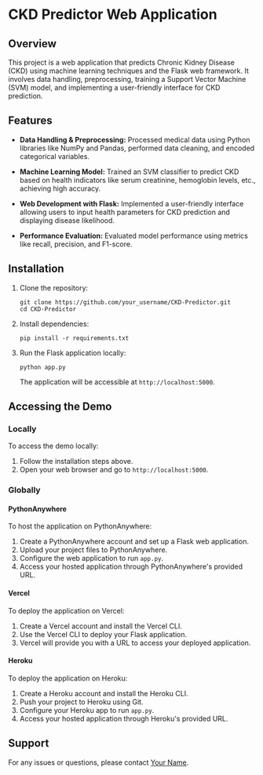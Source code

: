 # CKD Predictor Web Application

## Overview
This project is a web application that predicts Chronic Kidney Disease (CKD) using machine learning techniques and the Flask web framework. It involves data handling, preprocessing, training a Support Vector Machine (SVM) model, and implementing a user-friendly interface for CKD prediction.

## Features
- **Data Handling & Preprocessing:** Processed medical data using Python libraries like NumPy and Pandas, performed data cleaning, and encoded categorical variables.
  
- **Machine Learning Model:** Trained an SVM classifier to predict CKD based on health indicators like serum creatinine, hemoglobin levels, etc., achieving high accuracy.
  
- **Web Development with Flask:** Implemented a user-friendly interface allowing users to input health parameters for CKD prediction and displaying disease likelihood.
  
- **Performance Evaluation:** Evaluated model performance using metrics like recall, precision, and F1-score.

## Installation
1. Clone the repository:
   ```
   git clone https://github.com/your_username/CKD-Predictor.git
   cd CKD-Predictor
   ```

2. Install dependencies:
   ```
   pip install -r requirements.txt
   ```

3. Run the Flask application locally:
   ```
   python app.py
   ```
   The application will be accessible at `http://localhost:5000`.

## Accessing the Demo

### Locally
To access the demo locally:
1. Follow the installation steps above.
2. Open your web browser and go to `http://localhost:5000`.

### Globally

#### PythonAnywhere
To host the application on PythonAnywhere:
1. Create a PythonAnywhere account and set up a Flask web application.
2. Upload your project files to PythonAnywhere.
3. Configure the web application to run `app.py`.
4. Access your hosted application through PythonAnywhere's provided URL.

#### Vercel
To deploy the application on Vercel:
1. Create a Vercel account and install the Vercel CLI.
2. Use the Vercel CLI to deploy your Flask application.
3. Vercel will provide you with a URL to access your deployed application.

#### Heroku
To deploy the application on Heroku:
1. Create a Heroku account and install the Heroku CLI.
2. Push your project to Heroku using Git.
3. Configure your Heroku app to run `app.py`.
4. Access your hosted application through Heroku's provided URL.

## Support
For any issues or questions, please contact [Your Name](mailto:mahalleharsh9@gmail.com).
